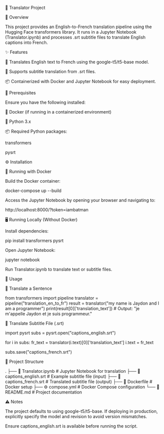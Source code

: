 📖 Translator Project

📝 Overview

This project provides an English-to-French translation pipeline using the Hugging Face transformers library. It runs in a Jupyter Notebook (Translator.ipynb) and processes .srt subtitle files to translate English captions into French.

✨ Features

🚀 Translates English text to French using the google-t5/t5-base model.

📜 Supports subtitle translation from .srt files.

📦 Containerized with Docker and Jupyter Notebook for easy deployment.

🔧 Prerequisites

Ensure you have the following installed:

🐳 Docker (if running in a containerized environment)

🐍 Python 3.x

📦 Required Python packages:

transformers

pysrt

⚙️ Installation

🚀 Running with Docker

Build the Docker container:

docker-compose up --build

Access the Jupyter Notebook by opening your browser and navigating to:

http://localhost:8000/?token=iambatman

🖥️ Running Locally (Without Docker)

Install dependencies:

pip install transformers pysrt

Open Jupyter Notebook:

jupyter notebook

Run Translator.ipynb to translate text or subtitle files.

🚀 Usage

🔡 Translate a Sentence

from transformers import pipeline
translator = pipeline("translation_en_to_fr")
result = translator("my name is Jaydon and I am a programmer")
print(result[0]['translation_text'])  # Output: "je m'appelle Jaydon et je suis programmeur."

📜 Translate Subtitle File (.srt)

import pysrt
subs = pysrt.open("captions_english.srt")

for i in subs:
    fr_text = translator(i.text)[0]['translation_text']
    i.text = fr_text

subs.save("captions_french.srt")

📂 Project Structure

.
├── 📒 Translator.ipynb       # Jupyter Notebook for translation
├── 📝 captions_english.srt   # Example subtitle file (input)
├── 📜 captions_french.srt    # Translated subtitle file (output)
├── 🐳 Dockerfile             # Docker setup
├── ⚙️ compose.yml            # Docker Compose configuration
└── 📖 README.md              # Project documentation

⚠️ Notes

The project defaults to using google-t5/t5-base. If deploying in production, explicitly specify the model and revision to avoid version mismatches.

Ensure captions_english.srt is available before running the script.
